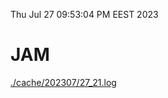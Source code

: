 Thu Jul 27 09:53:04 PM EEST 2023
# JAM
<a href='./cache/202307/27_21.log'>./cache/202307/27_21.log</a>
